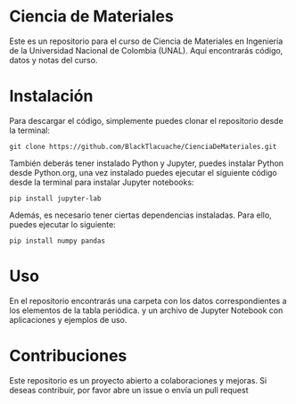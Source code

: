  # Ciencia de Materiales

Este es un repositorio para el curso de Ciencia de Materiales en Ingeniería de la Universidad Nacional de Colombia (UNAL). Aquí encontrarás código, datos y notas del curso.

# Instalación

Para descargar el código, simplemente puedes clonar el repositorio desde la terminal:
```
git clone https://github.com/BlackTlacuache/CienciaDeMateriales.git
```

También deberás tener instalado Python y Jupyter, puedes instalar Python desde Python.org, una vez instalado puedes ejecutar el siguiente código desde la terminal para instalar Jupyter notebooks:
```
pip install jupyter-lab
```

Además, es necesario tener ciertas dependencias instaladas. Para ello, puedes ejecutar lo siguiente:
```
pip install numpy pandas
```
# Uso

En el repositorio encontrarás una carpeta con los datos correspondientes a los elementos de la tabla periódica. y un archivo de Jupyter Notebook con aplicaciones y ejemplos de uso.

# Contribuciones

Este repositorio es un proyecto abierto a colaboraciones y mejoras. Si deseas contribuir, por favor abre un issue o envía un pull request

